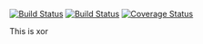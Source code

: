 
[![Build Status](https://travis-ci.org/Mattias-/xor.png?branch=master)](https://travis-ci.org/Mattias-/xor)
[![Build Status](https://drone.io/github.com/Mattias-/xor/status.png)](https://drone.io/github.com/Mattias-/xor/latest)
[![Coverage Status](https://coveralls.io/repos/Mattias-/xor/badge.png)](https://coveralls.io/r/Mattias-/xor)


This is xor
